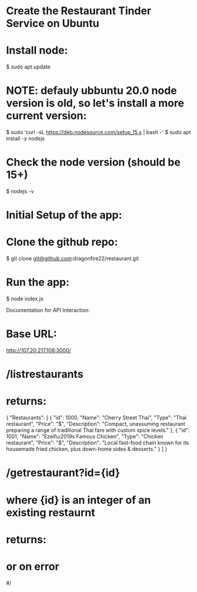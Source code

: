 # Create the Restaurant Tinder Service on Ubuntu

# Install node:
$ sudo apt update

# NOTE: defauly ubbuntu 20.0 node version is old, so let's install a more current version:
$ sudo 'curl -sL https://deb.nodesource.com/setup_15.x | bash -'
$ sudo apt install -y nodejs

# Check the node version (should be 15+)
$ nodejs -v

# Initial Setup of the app:

# Clone the github repo:
$ git clone git@github.com:dragonfire22/restaurant.git

# Run the app:
$ node index.js

Documentation for API Interaction:
# Base URL: 
http://107.20.217.108:3000/

# /listrestaurants
# returns: 

{
  "Restaurants": [
    {
      "id": 1000,
      "Name": "Cherry Street Thai",
      "Type": "Thai restaurant",
      "Price": "$",
      "Description": "Compact, unassuming restaurant  preparing a range of traditional Thai fare with custom spice levels."
    },
    {
      "id": 1001,
      "Name": "Ezell\u2019s Famous Chicken",
      "Type": "Chicken restaurant",
      "Price": "$",
      "Description": "Local fast-food chain known for its housemade fried chicken, plus down-home sides & desserts."
    }
  ]
}
 

# /getrestaurant?id={id}
# where {id} is an integer of an existing restaurnt
# returns:

# or <blah> on error

#/